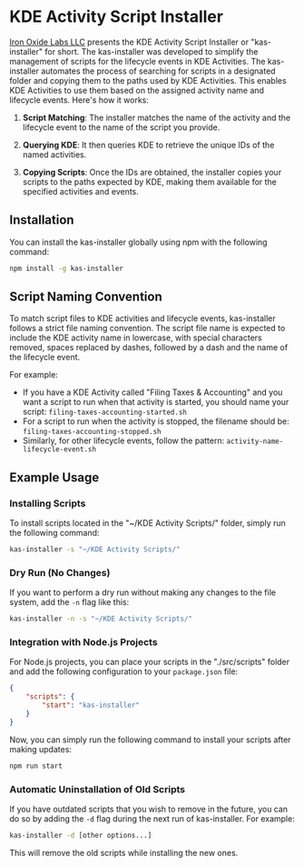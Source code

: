 # KDE Activity Script Installer

[Iron Oxide Labs LLC](https://www.ironoxidelabs.com) presents the KDE Activity Script Installer or "kas-installer" for short. The kas-installer was developed to simplify the management of scripts for the lifecycle events in KDE Activities. The kas-installer automates the process of searching for scripts in a designated folder and copying them to the paths used by KDE Activities. This enables KDE Activities to use them based on the assigned activity name and lifecycle events. Here's how it works:

1. **Script Matching**: The installer matches the name of the activity and the lifecycle event to the name of the script you provide.

2. **Querying KDE**: It then queries KDE to retrieve the unique IDs of the named activities.

3. **Copying Scripts**: Once the IDs are obtained, the installer copies your scripts to the paths expected by KDE, making them available for the specified activities and events.

## Installation

You can install the kas-installer globally using npm with the following command:

```bash
npm install -g kas-installer
```

## Script Naming Convention

To match script files to KDE activities and lifecycle events, kas-installer follows a strict file naming convention. The script file name is expected to include the KDE activity name in lowercase, with special characters removed, spaces replaced by dashes, followed by a dash and the name of the lifecycle event.

For example:
- If you have a KDE Activity called "Filing Taxes & Accounting" and you want a script to run when that activity is started, you should name your script: `filing-taxes-accounting-started.sh`
- For a script to run when the activity is stopped, the filename should be: `filing-taxes-accounting-stopped.sh`
- Similarly, for other lifecycle events, follow the pattern: `activity-name-lifecycle-event.sh`


## Example Usage

### Installing Scripts

To install scripts located in the "~/KDE Activity Scripts/" folder, simply run the following command:

```bash
kas-installer -s "~/KDE Activity Scripts/"
```

### Dry Run (No Changes)

If you want to perform a dry run without making any changes to the file system, add the `-n` flag like this:

```bash
kas-installer -n -s "~/KDE Activity Scripts/"
```

### Integration with Node.js Projects

For Node.js projects, you can place your scripts in the "./src/scripts" folder and add the following configuration to your `package.json` file:

```json
{
	"scripts": {
		"start": "kas-installer"
	}
}
```

Now, you can simply run the following command to install your scripts after making updates:

```bash
npm run start
```

### Automatic Uninstallation of Old Scripts

If you have outdated scripts that you wish to remove in the future, you can do so by adding the `-d` flag during the next run of kas-installer. For example:

```bash
kas-installer -d [other options...]
```

This will remove the old scripts while installing the new ones.